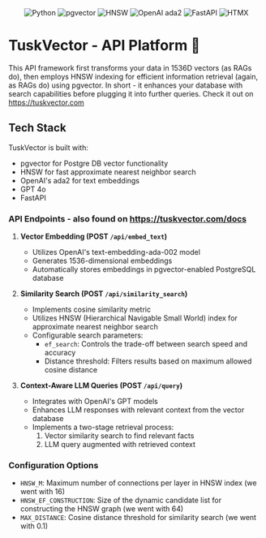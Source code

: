 <div align="center">
  <img src="https://img.shields.io/badge/Python-3776AB?style=for-the-badge&logo=python&logoColor=white" alt="Python">
  <img src="https://img.shields.io/badge/pgvector-336791?style=for-the-badge&logo=postgresql&logoColor=white" alt="pgvector">
  <img src="https://img.shields.io/badge/HNSW-FF6B6B?style=for-the-badge&logo=graphql&logoColor=white" alt="HNSW">
  <img src="https://img.shields.io/badge/OpenAI%20ada2-412991?style=for-the-badge&logo=openai&logoColor=white" alt="OpenAI ada2">
  <img src="https://img.shields.io/badge/FastAPI-005571?style=for-the-badge&logo=fastapi" alt="FastAPI">
  <img src="https://img.shields.io/badge/htmx-%23000000.svg?style=for-the-badge&logo=data:image/svg+xml;base64,PHN2ZyB4bWxucz0iaHR0cDovL3d3dy53My5vcmcvMjAwMC9zdmciIHZpZXdCb3g9IjAgMCAyNTYgMjU2Ij48cGF0aCBkPSJNMTcwLjQgODUuNGwtNDIuNCA0Mi40LTQyLjQtNDIuNEw2NCA5Ni41bDQyLjQgNDIuNC00Mi40IDQyLjQgMjEuMiAyMS4yIDQyLjQtNDIuNCA0Mi40IDQyLjQgMjEuMi0yMS4yLTQyLjQtNDIuNCA0Mi40LTQyLjR6IiBmaWxsPSIjZmZmIi8+PC9zdmc+" alt="HTMX">
</div>

# TuskVector - API Platform 🐘

This API framework first transforms your data in 1536D vectors (as RAGs do), then employs HNSW indexing for efficient information retrieval (again, as RAGs do) using pgvector. In short - it enhances your database with search capabilities before plugging it into further queries. Check it out on https://tuskvector.com

## Tech Stack 

TuskVector is built with:

- pgvector for Postgre DB vector functionality
- HNSW for fast approximate nearest neighbor search
- OpenAI's ada2 for text embeddings
- GPT 4o
- FastAPI 


### API Endpoints - also found on https://tuskvector.com/docs

1. **Vector Embedding (POST `/api/embed_text`)**
   - Utilizes OpenAI's text-embedding-ada-002 model
   - Generates 1536-dimensional embeddings
   - Automatically stores embeddings in pgvector-enabled PostgreSQL database

2. **Similarity Search (POST `/api/similarity_search`)**
   - Implements cosine similarity metric
   - Utilizes HNSW (Hierarchical Navigable Small World) index for approximate nearest neighbor search
   - Configurable search parameters:
     - `ef_search`: Controls the trade-off between search speed and accuracy
     - Distance threshold: Filters results based on maximum allowed cosine distance

3. **Context-Aware LLM Queries (POST `/api/query`)**
   - Integrates with OpenAI's GPT models
   - Enhances LLM responses with relevant context from the vector database
   - Implements a two-stage retrieval process:
     1. Vector similarity search to find relevant facts
     2. LLM query augmented with retrieved context

### Configuration Options

- `HNSW_M`: Maximum number of connections per layer in HNSW index (we went with 16)
- `HNSW_EF_CONSTRUCTION`: Size of the dynamic candidate list for constructing the HNSW graph (we went with 64)
- `MAX_DISTANCE`: Cosine distance threshold for similarity search (we went with 0.1)
